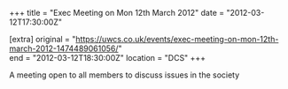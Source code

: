 +++
title = "Exec Meeting on Mon 12th March 2012"
date = "2012-03-12T17:30:00Z"

[extra]
original = "https://uwcs.co.uk/events/exec-meeting-on-mon-12th-march-2012-1474489061056/"    
end = "2012-03-12T18:30:00Z"
location = "DCS"
+++

A meeting open to all members to discuss issues in the society

